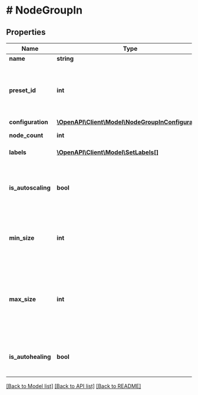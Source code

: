 # # NodeGroupIn

## Properties

Name | Type | Description | Notes
------------ | ------------- | ------------- | -------------
**name** | **string** | Название группы |
**preset_id** | **int** | ID тарифа воркер-ноды. Нельзя передавать вместе с &#x60;configuration&#x60;. Локация воркер-нод должна совпадать с локацией кластера | [optional]
**configuration** | [**\OpenAPI\Client\Model\NodeGroupInConfiguration**](NodeGroupInConfiguration.md) |  | [optional]
**node_count** | **int** | Количество нод в группе |
**labels** | [**\OpenAPI\Client\Model\SetLabels[]**](SetLabels.md) | Лейблы для группы нод | [optional]
**is_autoscaling** | **bool** | Автомасштабирование. Автоматическое увеличение и уменьшение количества нод в группе в зависимости от текущей нагрузки | [optional]
**min_size** | **int** | Минимальное количество нод. Передавать в связке с параметрами &#x60;is_autoscaling&#x60; и &#x60;max_size&#x60; | [optional]
**max_size** | **int** | Максимальное количество нод. Передавать в связке с параметрами &#x60;is_autoscaling&#x60; и &#x60;min_size&#x60;. Максимальное количество нод ограничено тарифом кластера | [optional]
**is_autohealing** | **bool** | Автоматическое восстановление работоспособности вышедших из строя узлов | [optional]

[[Back to Model list]](../../README.md#models) [[Back to API list]](../../README.md#endpoints) [[Back to README]](../../README.md)

